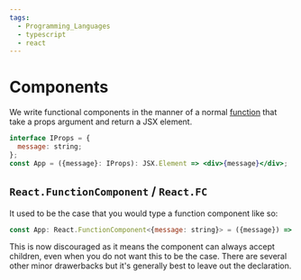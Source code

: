 ```yaml
---
tags:
  - Programming_Languages
  - typescript
  - react
---
```


# Components

We write functional components in the manner of a normal [function](/Programming_Languages/React/React_Typescript/Functions.md) that take a props argument and return a JSX element.

```jsx
interface IProps = {
  message: string;
};
const App = ({message}: IProps): JSX.Element => <div>{message}</div>;
```

## `React.FunctionComponent` / `React.FC`

It used to be the case that you would type a function component like so:

```jsx
const App: React.FunctionComponent<{message: string}> = ({message}) => <div>{message}</div>;
```

This is now discouraged as it means the component can always accept children, even when you do not want this to be the case. There are several other minor drawerbacks but it's generally best to leave out the declaration.
